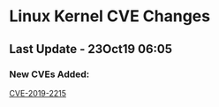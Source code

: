 
# **Linux Kernel CVE Changes**

## Last Update - 23Oct19 06:05

### **New CVEs Added:**

[CVE-2019-2215](cves/CVE-2019-2215)  


